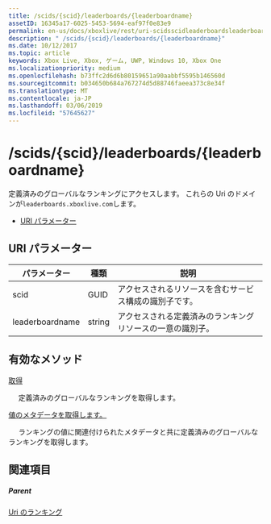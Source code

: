 ```yaml
---
title: /scids/{scid}/leaderboards/{leaderboardname}
assetID: 16345a17-6025-5453-5694-eaf97f0e83e9
permalink: en-us/docs/xboxlive/rest/uri-scidsscidleaderboardsleaderboardname.html
description: " /scids/{scid}/leaderboards/{leaderboardname}"
ms.date: 10/12/2017
ms.topic: article
keywords: Xbox Live, Xbox, ゲーム, UWP, Windows 10, Xbox One
ms.localizationpriority: medium
ms.openlocfilehash: b73ffc2d6d6b80159651a90aabbf5595b146560d
ms.sourcegitcommit: b034650b684a767274d5d88746faeea373c8e34f
ms.translationtype: MT
ms.contentlocale: ja-JP
ms.lasthandoff: 03/06/2019
ms.locfileid: "57645627"
---
```

# <a name="scidsscidleaderboardsleaderboardname"></a>/scids/{scid}/leaderboards/{leaderboardname}
定義済みのグローバルなランキングにアクセスします。 これらの Uri のドメインが`leaderboards.xboxlive.com`します。
 
  * [URI パラメーター](#ID4EV)
 
<a id="ID4EV"></a>

 
## <a name="uri-parameters"></a>URI パラメーター
 
| パラメーター| 種類| 説明| 
| --- | --- | --- | 
| scid| GUID| アクセスされるリソースを含むサービス構成の識別子です。| 
| leaderboardname| string| アクセスされる定義済みのランキング リソースの一意の識別子。| 
  
<a id="ID4E3B"></a>

 
## <a name="valid-methods"></a>有効なメソッド

[取得](uri-scidsscidleaderboardsleaderboardnameget.md)

&nbsp;&nbsp; &nbsp;&nbsp;定義済みのグローバルなランキングを取得します。


[値のメタデータを取得します。](uri-scidsscidleaderboardsleaderboardnamegetvaluemetadata.md)

&nbsp;&nbsp; &nbsp;&nbsp;ランキングの値に関連付けられたメタデータと共に定義済みのグローバルなランキングを取得します。

 
<a id="ID4EJC"></a>

 
## <a name="see-also"></a>関連項目
 
<a id="ID4ELC"></a>

 
##### <a name="parent"></a>Parent 

[Uri のランキング](atoc-reference-leaderboard.md)

   